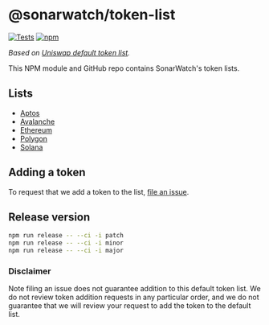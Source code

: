 # @sonarwatch/token-list

[![Tests](https://github.com/sonarwatch/token-lists/workflows/Tests/badge.svg)](https://github.com/sonarwatch/token-list/actions?query=workflow%3ATests)
[![npm](https://img.shields.io/npm/v/@sonarwatch/token-lists)](https://unpkg.com/@sonarwatch/token-lists@latest/)

_Based on [Uniswap default token list](https://github.com/Uniswap/default-token-list)._

This NPM module and GitHub repo contains SonarWatch's token lists.

## Lists

- [Aptos](https://cdn.jsdelivr.net/npm/@sonarwatch/token-lists/build/sonarwatch.aptos.tokenlist.json)
- [Avalanche](https://cdn.jsdelivr.net/npm/@sonarwatch/token-lists/build/sonarwatch.avalanche.tokenlist.json)
- [Ethereum](https://cdn.jsdelivr.net/npm/@sonarwatch/token-lists/build/sonarwatch.ethereum.tokenlist.json)
- [Polygon](https://cdn.jsdelivr.net/npm/@sonarwatch/token-lists/build/sonarwatch.polygon.tokenlist.json)
- [Solana](https://cdn.jsdelivr.net/npm/@sonarwatch/token-lists/build/sonarwatch.solana.tokenlist.json)

## Adding a token

To request that we add a token to the list,
[file an issue](https://github.com/sonarwatch/token-lists/issues/new?assignees=&labels=token+request&template=token-request.md&title=Add+%7BTOKEN_SYMBOL%7D%3A+%7BTOKEN_NAME%7D).

## Release version

```bash
npm run release -- --ci -i patch
npm run release -- --ci -i minor
npm run release -- --ci -i major
```

### Disclaimer

Note filing an issue does not guarantee addition to this default token list.
We do not review token addition requests in any particular order, and we do not
guarantee that we will review your request to add the token to the default list.
